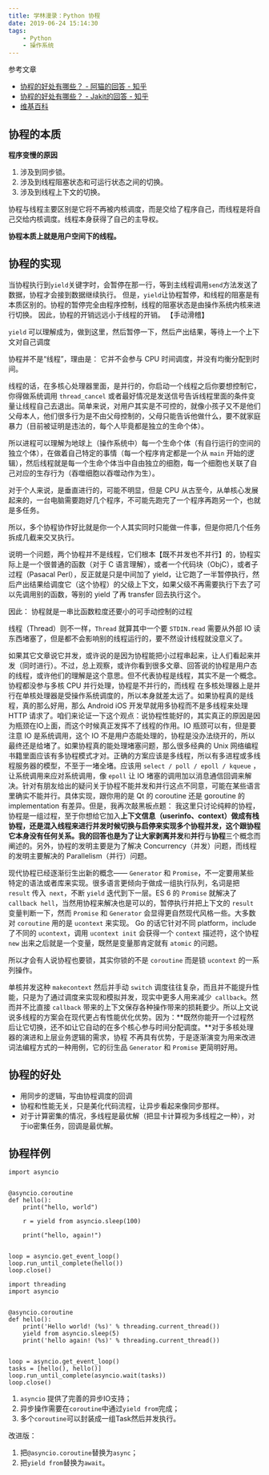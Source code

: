 ```yaml
---
title: 学林漫录：Python 协程
date: 2019-06-24 15:14:30
tags:
    - Python
    - 操作系统
---
```


参考文章

- [协程的好处有哪些？ - 阿猫的回答 - 知乎](https://www.zhihu.com/question/20511233/answer/24260355)
- [协程的好处有哪些？ - Jakit的回答 - 知乎](https://www.zhihu.com/question/20511233/answer/347651080)
- [维基百科](https://www.wikiwand.com/en/Coroutine)

## 协程的本质

__程序变慢的原因__

1. 涉及到同步锁。
2. 涉及到线程阻塞状态和可运行状态之间的切换。
3. 涉及到线程上下文的切换。

协程与线程主要区别是它将不再被内核调度，而是交给了程序自己，而线程是将自己交给内核调度。线程本身获得了自己的主导权。

__协程本质上就是用户空间下的线程。__

## 协程的实现

当协程执行到`yield`关键字时，会暂停在那一行，等到主线程调用`send`方法发送了数据，协程才会接到数据继续执行。 但是，`yield`让协程暂停，和线程的阻塞是有本质区别的。协程的暂停完全由程序控制，线程的阻塞状态是由操作系统内核来进行切换。 因此，协程的开销远远小于线程的开销。 【手动滑稽】

`yield` 可以理解成为，做到这里，然后暂停一下，然后产出结果，等待上一个上下文对自己调度

协程并不是“线程”，理由是： 它并不会参与 CPU 时间调度，并没有均衡分配到时间。

线程的话，在多核心处理器里面，是并行的，你启动一个线程之后你要想控制它，你得做系统调用 `thread_cancel` 或者最好情况是发送信号告诉线程里面的条件变量让线程自己去退出。简单来说，对用户其实是不可控的，就像小孩子又不是他们父母本人，他们很多行为是不由父母控制的，父母只能告诉他做什么，要不就家庭暴力（目前被证明是违法的，每个人毕竟都是独立的生命个体）。

所以进程可以理解为地球上（操作系统中）每一个生命个体（有自行运行的空间的独立个体），在做着自己特定的事情（每一个程序肯定都是一个从 `main` 开始的逻辑），然后线程就是每一个生命个体当中自由独立的细胞，每一个细胞也关联了自己对应的生存行为（吞噬细胞以吞噬动作为生）。

对于个人来说，是垂直进行的，可能不明显，但是 CPU 从古至今，从单核心发展起来的，一台电脑需要跑好几个程序，不可能先跑完了一个程序再跑另一个，也就是多任务。

所以，多个协程协作好比就是你一个人其实同时只能做一件事，但是你把几个任务拆成几截来交叉执行。

说明一个问题，两个协程并不是线程，它们根本【既不并发也不并行】的，协程实际上是一个很普通的函数（对于 C 语言理解），或者一个代码块（ObjC），或者子过程（Pasacal Perl），反正就是只是中间加了 yield，让它跑了一半暂停执行，然后产出结果给调度它（这个协程）的父级上下文，如果父级不再需要执行下去了可以先调用别的函数，等别的 yield 了再 transfer 回去执行这个。

因此： 协程就是一串比函数粒度还要小的可手动控制的过程

线程（Thread）则不一样，`Thread` 就算其中一个要 `STDIN.read` 需要从外部 IO 读东西堵塞了，但是都不会影响别的线程运行的，要不然设计线程就没意义了。

如果其它文章说它并发，或许说的是因为协程能把小过程串起来，让人们看起来并发（同时进行）。不过，总上观察，或许你看到很多文章、回答说的协程是用户态的线程，或许他们的理解是这个意思。但不代表协程是线程，其实不是一个概念。协程都没参与多核 CPU 并行处理，协程是不并行的，而线程 在多核处理器上是并行在单核处理器是受操作系统调度的，所以本身就差太远了。如果协程真的是线程，真的那么好用，那么 Android iOS 开发早就用多协程而不是多线程来处理 HTTP 请求了。咱们来论证一下这个观点：说协程性能好的，其实真正的原因是因为瓶颈在IO上面，而这个时候真正发挥不了线程的作用。IO 瓶颈可以有，但是要注意 IO 是系统调用，这个 IO 不是用户态能处理的，协程是没办法绕开的，所以最终还是给堵了。如果协程真的能处理堵塞问题，那么很多经典的 Unix 网络编程书籍里面应该有多协程模式才对。正确的方案应该是多线程，所以有多进程或多线程服务器的模型，不至于一堵全堵。应该用 `select / poll / epoll / kqueue` ，让系统调用来应对系统调用，像 `epoll` 让 IO 堵塞的调用加以消息通信回调来解决。针对有朋友给出的疑问关于协程不能并发和并行这点不同意，可能在某些语言里确实不能并行。具体实现，跟你用的是 Qt 的 coroutine 还是 goroutine 的 implementation 有差异。但是，我再次敲黑板点题： 我这里只讨论纯粹的协程，协程是一组过程，至于你想给它加入**上下文信息（userinfo、context）**做成有栈协程，还是混入线程来进行并发时候切换与启停来实现多个协程并发，这个跟协程它本身没有任何关系。我的回答也是为了让大家剥离**并发**和**并行**与**协程**三个概念而阐述的。另外，协程的发明主要是为了解决 Concurrency（并发）问题，而线程的发明主要解决的 Parallelism（并行）问题。

现代协程已经逐渐衍生出新的概念—— `Generator` 和 `Promise`，不一定要用某些特定的语法或者库来实现。很多语言更倾向于做成一组执行队列，名词是把 `result` 传入` next`，不断 `yield` 迭代到下一层。ES 6 的 `Promise` 就解决了 `callback hell`，当然用协程来解决也是可以的，暂停执行并把上下文的 `result` 变量判断一下，然而 `Promise` 和 `Generator` 会显得更自然现代风格一些。大多数对 `coroutine` 用的是 `ucontext` 来实现。 Go 的话它针对不同 platform，include 了不同的 `ucontext`，调用 `ucontext init` 会获得一个 `context` 描述符，这个协程 `new` 出来之后就是一个变量，既然是变量那肯定就有 `atomic` 的问题。 

所以才会有人说协程也要锁，其实你锁的不是 `coroutine` 而是锁 `ucontext` 的一系列操作。

单核并发这种 `makecontext` 然后并手动 `switch` 调度往往复杂，而且并不能提升性能，只是为了通过调度来实现和模拟并发，现实中更多人用来减少` callback`。然而并不比直接 `callback` 带来的上下文保存各种操作带来的损耗要少。所以上文说说多线程的方案会在现代更占有性能优化优势。因为：**既然你能开一个过程然后让它切换，还不如让它自动的在多个核心参与时间分配调度。**对于多核处理器的演进和上层业务逻辑的需求，协程
不再具有优势，于是逐渐演变为用来改进词法编程方式的一种用例，它的衍生品 `Generator` 和 `Promise` 更简明好用。


## 协程的好处

- 用同步的逻辑，写由协程调度的回调
- 协程和性能无关，只是美化代码流程，让异步看起来像同步那样。
- 对于计算密集的情况，多线程是最优解（把显卡计算视为多线程之一种），对于io密集任务，回调是最优解。

## 协程样例

```
import asyncio


@asyncio.coroutine
def hello():
    print("hello, world")

    r = yield from asyncio.sleep(100)

    print("hello, again!")


loop = asyncio.get_event_loop()
loop.run_until_complete(hello())
loop.close()
```

```
import threading
import asyncio


@asyncio.coroutine
def hello():
    print('Hello world! (%s)' % threading.current_thread())
    yield from asyncio.sleep(5)
    print('hello again! (%s)' % threading.current_thread())


loop = asyncio.get_event_loop()
tasks = [hello(), hello()]
loop.run_until_complete(asyncio.wait(tasks))
loop.close()
```

1. `asyncio` 提供了完善的异步IO支持；
2. 异步操作需要在`coroutine`中通过`yield from`完成；
3. 多个`coroutine`可以封装成一组Task然后并发执行。

改进版：

1. 把`@asyncio.coroutine`替换为`async`；
2. 把`yield from`替换为`await`。
